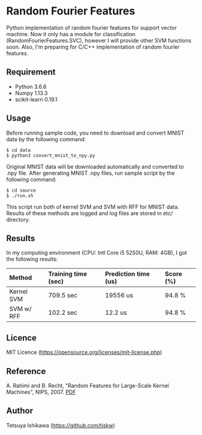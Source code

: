Random Fourier Features
====

Python implementation of random fourier features for support vector machine.
Now it only has a module for classification (RandomFourierFeatures.SVC), however I will provide other SVM functions soon.
Also, I'm preparing for C/C++ implementation of random fourier features.

## Requirement

- Python 3.6.6
- Numpy 1.13.3
- scikit-learn 0.19.1

## Usage

Before running sample code, you need to download and convert MNIST data by the following command:

    $ cd data
    $ python3 convert_mnist_to_npy.py

Original MNIST data will be downloaded automatically and converted to .npy file.
After generating MNIST .npy files, run sample script by the following command:

    $ cd source
    $ ./run.sh

This script run both of kernel SVM and SVM with RFF for MNIST data.
Results of these methods are logged and log files are stored in etc/ directory.

## Results

In my computing environment (CPU: Intl Core i5 5250U, RAM: 4GB), I got the following results:

|Method|Training time (sec)|Prediction time (us)|Score (%)|
|:---|:---|:---|:---|
|Kernel SVM|709.5 sec|19556 us|94.8 %|
|SVM w/ RFF|102.2 sec|12.2 us|94.8 %|

## Licence

MIT Licence (https://opensource.org/licenses/mit-license.php)

## Reference

A. Rahimi and B. Recht, "Random Features for Large-Scale Kernel Machines", NIPS, 2007.
[PDF](https://papers.nips.cc/paper/3182-random-features-for-large-scale-kernel-machines.pdf)

## Author

Tetsuya Ishikawa (https://github.com/tiskw)

